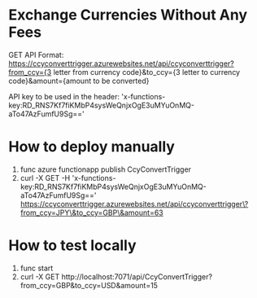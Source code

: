 # Exchange Currencies Without Any Fees
GET API Format: https://ccyconverttrigger.azurewebsites.net/api/ccyconverttrigger?from_ccy={3 letter from currency code}&to_ccy={3 letter to currency code}&amount={amount to be converted}

API key to be used in the header: 'x-functions-key:RD_RNS7Kf7fiKMbP4sysWeQnjxOgE3uMYuOnMQ-aTo47AzFumfU9Sg=='

# How to deploy manually
1. func azure functionapp publish CcyConvertTrigger
1. curl -X GET -H 'x-functions-key:RD_RNS7Kf7fiKMbP4sysWeQnjxOgE3uMYuOnMQ-aTo47AzFumfU9Sg==' https://ccyconverttrigger.azurewebsites.net/api/ccyconverttrigger\?from_ccy=JPY\&to_ccy=GBP\&amount=63
# How to test locally
1. func start
1. curl -X GET http://localhost:7071/api/CcyConvertTrigger?from_ccy=GBP&to_ccy=USD&amount=15
